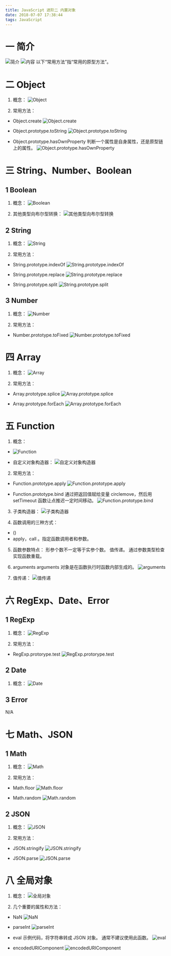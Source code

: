```yaml
---
title: JavaScript 进阶二 内置对象
date: 2018-07-07 17:38:44
tags: JavaScript
---
```

# 一 简介
![简介](图1.PNG)
![内容](图2.PNG)
以下“常用方法”指“常用的原型方法”。

# 二 Object
1. 概念：
![Object](图3.PNG)

2. 常用方法：
- Object.create
![Object.create](图4.PNG)

- Object.prototype.toString
![Object.prototype.toString](图5.PNG)

- Object.prototype.hasOwnProperty
判断一个属性是自身属性，还是原型链上的属性。
![Object.prototype.hasOwnProperty](图6.PNG)

# 三 String、Number、Boolean
## 1 Boolean
1. 概念：
![Boolean](图7.PNG)

2. 其他类型向布尔型转换：
![其他类型向布尔型转换](图8.PNG)

## 2 String
1. 概念：
![String](图9.PNG)

2. 常用方法：
- String.prototype.indexOf
![String.prototype.indexOf](图10.PNG)

- String.prototype.replace
![String.prototype.replace](图11.PNG)

- String.prototype.split
![String.prototype.split](图12.PNG)

## 3 Number
1. 概念：
![Number](图13.PNG)

2. 常用方法：
- Number.prototype.toFixed
![Number.prototype.toFixed](图14.PNG)

# 四 Array
1. 概念：
![Array](图15.PNG)

2. 常用方法：
- Array.prototype.splice
![Array.prototype.splice](图16.PNG)

- Array.prototype.forEach
![Array.prototype.forEach](图17.PNG)

# 五 Function
1. 概念：
- ![Function](图18.PNG)

- 自定义对象构造器：
![自定义对象构造器](图19.PNG)

2. 常用方法：
- Function.prototype.apply
![Function.prototype.apply](图20.PNG)

- Function.prototype.bind
通过把返回值赋给变量 circlemove，然后用 setTimeout 函数让点推迟一定时间移动。 
![Function.prototype.bind](图21.PNG)

3. 子类构造器：
![子类构造器](图22.PNG)

4. 函数调用的三种方式：
- ()
- apply，call 。指定函数调用者和参数。

5. 函数参数特点：
形参个数不一定等于实参个数。
值传递。
通过参数类型检查实现函数重载。

6. arguments
arguments 对象是在函数执行时函数内部生成的。
![arguments](图23.PNG)

7. 值传递：
![值传递](图24.PNG)

# 六 RegExp、Date、Error
## 1 RegExp
1. 概念：
![RegExp](图25.PNG)

2. 常用方法：
- RegExp.protorype.test
![RegExp.protorype.test](图26.PNG)

## 2 Date
1. 概念：
![Date](图27.PNG)

## 3 Error
N/A

# 七 Math、JSON
## 1 Math
1. 概念：
![Math](图28.PNG)

2. 常用方法：
- Math.floor
![Math.floor](图29.PNG)

- Math.random
![Math.random](图30.PNG)

## 2 JSON
1. 概念：
![JSON](图31.PNG)

2. 常用方法：
- JSON.stringify
![JSON.stringify](图32.PNG)

- JSON.parse
![JSON.parse](图33.PNG)

# 八 全局对象
1. 概念：
![全局对象](图34.PNG)

2. 几个重要的属性和方法：
- NaN
![NaN](图35.PNG)

- parseInt
![parseInt](图36.PNG)

- eval
示例代码，将字符串转成 JSON 对象。
通常不建议使用此函数。
![eval](图37.PNG)

- encodedURIComponent
![encodedURIComponent](图38.PNG)
